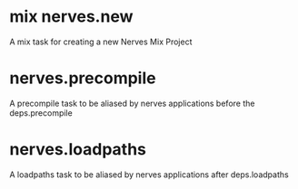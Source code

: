 # mix nerves.new
A mix task for creating a new Nerves Mix Project

# nerves.precompile
A precompile task to be aliased by nerves applications before the deps.precompile

# nerves.loadpaths
A loadpaths task to be aliased by nerves applications after deps.loadpaths
